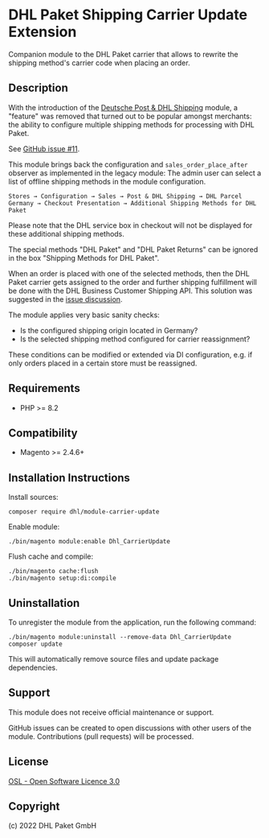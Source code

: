 DHL Paket Shipping Carrier Update Extension
===========================================

Companion module to the DHL Paket carrier that allows to rewrite the
shipping method's carrier code when placing an order.

Description
-----------

With the introduction of the
[Deutsche Post & DHL Shipping](https://marketplace.magento.com/dhl-shipping-m2.html) module,
a "feature" was removed that turned out to be popular amongst merchants:
the ability to configure multiple shipping methods for processing with DHL Paket.

See [GitHub issue #11](https://github.com/netresearch/dhl-shipping-m2/issues/11).

This module brings back the configuration and `sales_order_place_after` observer
as implemented in the legacy module: The admin user can select a list of
offline shipping methods in the module configuration.

```
Stores → Configuration → Sales → Post & DHL Shipping → DHL Parcel Germany → Checkout Presentation → Additional Shipping Methods for DHL Paket
```
Please note that the DHL service box in checkout will not be displayed for these additional shipping methods.  

The special methods "DHL Paket" and "DHL Paket Returns" can be ignored in the box
"Shipping Methods for DHL Paket".

When an order is placed with one of the selected methods, then the DHL Paket carrier
gets assigned to the order and further shipping fulfillment will be done with
the DHL Business Customer Shipping API. This solution was suggested in the
[issue discussion](https://github.com/netresearch/dhl-shipping-m2/issues/11#issuecomment-800547526).

The module applies very basic sanity checks:

* Is the configured shipping origin located in Germany?
* Is the selected shipping method configured for carrier reassignment?

These conditions can be modified or extended via DI configuration, e.g. if only orders
placed in a certain store must be reassigned.

Requirements
------------
* PHP >= 8.2

Compatibility
-------------
* Magento >= 2.4.6+

Installation Instructions
-------------------------

Install sources:

    composer require dhl/module-carrier-update

Enable module:

    ./bin/magento module:enable Dhl_CarrierUpdate

Flush cache and compile:

    ./bin/magento cache:flush
    ./bin/magento setup:di:compile

Uninstallation
--------------

To unregister the module from the application, run the following command:

    ./bin/magento module:uninstall --remove-data Dhl_CarrierUpdate
    composer update

This will automatically remove source files and update package dependencies.

Support
-------
This module does not receive official maintenance or support.

GitHub issues can be created to open discussions with other users of the module.
Contributions (pull requests) will be processed.

License
-------
[OSL - Open Software Licence 3.0](http://opensource.org/licenses/osl-3.0.php)

Copyright
---------
(c) 2022 DHL Paket GmbH
